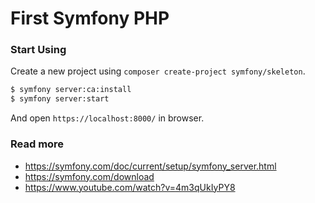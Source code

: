 # First Symfony PHP

### Start Using

Create a new project using `composer create-project symfony/skeleton`.

```bash
$ symfony server:ca:install
$ symfony server:start
```

And open `https://localhost:8000/` in browser.

### Read more
- https://symfony.com/doc/current/setup/symfony_server.html
- https://symfony.com/download
- https://www.youtube.com/watch?v=4m3qUkIyPY8

